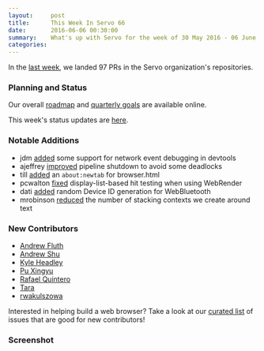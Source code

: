 ```yaml
---
layout:     post
title:      This Week In Servo 66
date:       2016-06-06 00:30:00
summary:    What's up with Servo for the week of 30 May 2016 - 06 June 2016
categories:
---
```


In the [last week](https://github.com/pulls?page=1&q=is%3Apr+is%3Amerged+closed%3A2016-05-30..2016-06-06+user%3Aservo), we landed 97 PRs in the Servo organization's repositories.

### Planning and Status

Our overall [roadmap](https://github.com/servo/servo/wiki/Roadmap) and [quarterly goals](https://docs.google.com/document/d/1JMOtVkRtb-s7auoQdnX810HGglkMK054LTXOo0_rdrU/pub) are available online.

This week's status updates are [here](http://statusupdates.dev.mozaws.net/project/servo).

### Notable Additions

 - jdm [added](https://github.com/servo/servo/pull/11593) some support for network event debugging in devtools
 - ajeffrey [improved](https://github.com/servo/servo/pull/11585) pipeline shutdown to avoid some deadlocks
 - till [added](https://github.com/servo/servo.org/pull/23) an `about:newtab` for browser.html
 - pcwalton [fixed](https://github.com/servo/servo/pull/11537) display-list-based hit testing when using WebRender
 - dati [added](https://github.com/servo/servo/pull/11523) random Device ID generation for WebBluetooth
 - mrobinson [reduced](https://github.com/servo/servo/pull/11035) the number of stacking contexts we create around text

### New Contributors

 - [Andrew Fluth](https://github.com/afluth)
 - [Andrew Shu](https://github.com/talklittle)
 - [Kyle Headley](https://github.com/kyleheadley)
 - [Pu Xingyu](https://github.com/stshine)
 - [Rafael Quintero](https://github.com/rafaqtro)
 - [Tara](https://github.com/taravancil)
 - [rwakulszowa](https://github.com/rwakulszowa)

Interested in helping build a web browser? Take a look at our [curated list](https://starters.servo.org/) of issues that are good for new contributors!

### Screenshot
